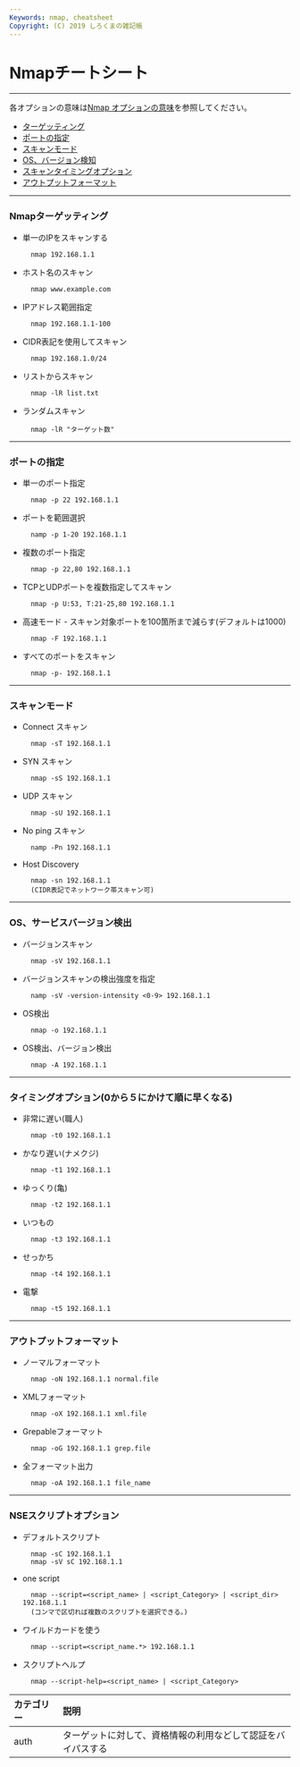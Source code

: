 ```yaml
---
Keywords: nmap, cheatsheet
Copyright: (C) 2019 しろくまの雑記帳
---
```


# Nmapチートシート  

---

各オプションの意味は[Nmap オプションの意味](/?post=00002)を参照してください。
* [ターゲッティング](#target)
* [ポートの指定](#port)
* [スキャンモード](#scan)
* [OS、バージョン検知](#os)
* [スキャンタイミングオプション](#timing)
* [アウトプットフォーマット](#format)

---

### <span id="target">Nmapターゲッティング</span>  

* 単一のIPをスキャンする  

        nmap 192.168.1.1
 
* ホスト名のスキャン

        nmap www.example.com 

* IPアドレス範囲指定

        nmap 192.168.1.1-100

* CIDR表記を使用してスキャン

        nmap 192.168.1.0/24 

* リストからスキャン

        nmap -lR list.txt 

* ランダムスキャン

        nmap -lR "ターゲット数"
  
---
  
### <span id="port">ポートの指定</span>  

* 単一のポート指定

        nmap -p 22 192.168.1.1 

* ポートを範囲選択

        namp -p 1-20 192.168.1.1 

* 複数のポート指定

        nmap -p 22,80 192.168.1.1

* TCPとUDPポートを複数指定してスキャン

        nmap -p U:53, T:21-25,80 192.168.1.1

* 高速モード - スキャン対象ポートを100箇所まで減らす(デフォルトは1000)

        nmap -F 192.168.1.1

* すべてのポートをスキャン

        nmap -p- 192.168.1.1

---

### <span id="scan">スキャンモード</span>

* Connect スキャン

        nmap -sT 192.168.1.1

* SYN スキャン

        nmap -sS 192.168.1.1

* UDP スキャン

        nmap -sU 192.168.1.1

* No ping スキャン

        namp -Pn 192.168.1.1

* Host Discovery

        nmap -sn 192.168.1.1
        (CIDR表記でネットワーク帯スキャン可)

---

### <span id="os">OS、サービスバージョン検出</span>

* バージョンスキャン

        nmap -sV 192.168.1.1

* バージョンスキャンの検出強度を指定

        namp -sV -version-intensity <0-9> 192.168.1.1

* OS検出

        nmap -o 192.168.1.1

* OS検出、バージョン検出

        nmap -A 192.168.1.1

---

### <span id="timing">タイミングオプション(0から５にかけて順に早くなる)</span>

* 非常に遅い(職人)

        nmap -t0 192.168.1.1

* かなり遅い(ナメクジ)

        nmap -t1 192.168.1.1

* ゆっくり(亀)

        nmap -t2 192.168.1.1

* いつもの

        nmap -t3 192.168.1.1

* せっかち

        nmap -t4 192.168.1.1

* 電撃

        nmap -t5 192.168.1.1

---


### <span id="format">アウトプットフォーマット</span>

* ノーマルフォーマット
      
        nmap -oN 192.168.1.1 normal.file

* XMLフォーマット

        nmap -oX 192.168.1.1 xml.file

* Grepableフォーマット

        nmap -oG 192.168.1.1 grep.file

* 全フォーマット出力

        nmap -oA 192.168.1.1 file_name

---

### <span id="script">NSEスクリプトオプション</span>

* デフォルトスクリプト

        nmap -sC 192.168.1.1
        nmap -sV sC 192.168.1.1

* one script

        nmap --script=<script_name> | <script_Category> | <script_dir> 192.168.1.1
        (コンマで区切れば複数のスクリプトを選択できる。)

* ワイルドカードを使う

        nmap --script=<script_name.*> 192.168.1.1

* スクリプトヘルプ

        nmap --script-help=<script_name> | <script_Category> 


|カテゴリー|説明|
|:----------|:---------|
|auth|ターゲットに対して、資格情報の利用などして認証をバイパスする|
